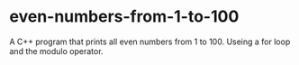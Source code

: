 # even-numbers-from-1-to-100
A C++ program that prints all even numbers from 1 to 100. Useing a for loop and the modulo operator.
